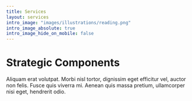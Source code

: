 ```yaml
---
title: Services
layout: services
intro_image: "images/illustrations/reading.png"
intro_image_absolute: true
intro_image_hide_on_mobile: false
---
```


# Strategic Components

Aliquam erat volutpat. Morbi nisl tortor, dignissim eget efficitur vel, auctor non felis. Fusce quis viverra mi. Aenean quis massa pretium, ullamcorper nisi eget, hendrerit odio.
